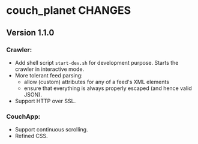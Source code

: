 # couch_planet CHANGES

## Version 1.1.0

### Crawler:

* Add shell script `start-dev.sh` for development purpose. Starts the crawler
  in interactive mode.
* More tolerant feed parsing:
    - allow (custom) attributes for any of a feed's XML elements
    - ensure that everything is always properly escaped (and hence valid JSON).
* Support HTTP over SSL.

### CouchApp:

* Support continuous scrolling.
* Refined CSS.

